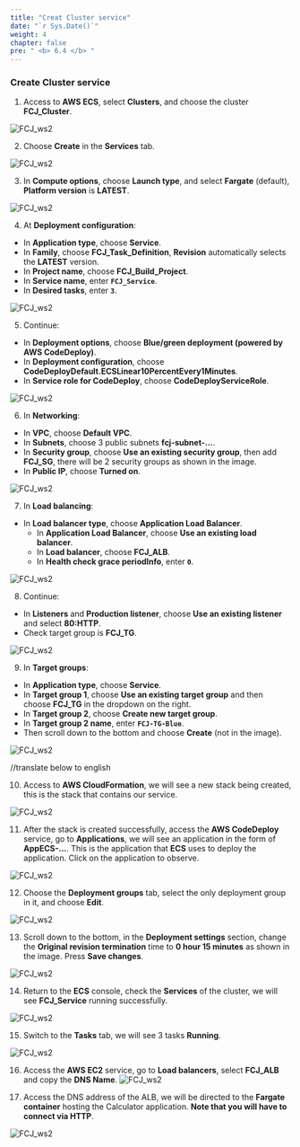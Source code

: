 ```yaml
---
title: "Creat Cluster service"
date: "`r Sys.Date()`"
weight: 4
chapter: false
pre: " <b> 6.4 </b> "
---
```


### Create Cluster service

1. Access to **AWS ECS**, select **Clusters**, and choose the cluster **FCJ_Cluster**.

![FCJ_ws2](/images/6.codedeploy/10.png)

2. Choose **Create** in the **Services** tab.

![FCJ_ws2](/images/6.codedeploy/11.png)

3. In **Compute options**, choose **Launch type**, and select **Fargate** (default), **Platform version** is **LATEST**.

![FCJ_ws2](/images/6.codedeploy/12.png)

4. At **Deployment configuration**:

- In **Application type**, choose **Service**.
- In **Family**, choose **FCJ_Task_Definition**, **Revision** automatically selects the **LATEST** version.
- In **Project name**, choose **FCJ_Build_Project**.
- In **Service name**, enter **`FCJ_Service`**.
- In **Desired tasks**, enter **`3`**.

![FCJ_ws2](/images/6.codedeploy/13.png)

5. Continue:

- In **Deployment options**, choose **Blue/green deployment (powered by AWS CodeDeploy)**.
- In **Deployment configuration**, choose **CodeDeployDefault.ECSLinear10PercentEvery1Minutes**.
- In **Service role for CodeDeploy**, choose **CodeDeployServiceRole**.

![FCJ_ws2](/images/6.codedeploy/14.png)

6. In **Networking**:

- In **VPC**, choose **Default VPC**.
- In **Subnets**, choose 3 public subnets **fcj-subnet-...**.
- In **Security group**, choose **Use an existing security group**, then add **FCJ_SG**, there will be 2 security groups as shown in the image.
- In **Public IP**, choose **Turned on**.

![FCJ_ws2](/images/6.codedeploy/15.png)

7. In **Load balancing**:

- In **Load balancer type**, choose **Application Load Balancer**.
  - In **Application Load Balancer**, choose **Use an existing load balancer**.
  - In **Load balancer**, choose **FCJ_ALB**.
  - In **Health check grace periodInfo**, enter **`0`**.

![FCJ_ws2](/images/6.codedeploy/16.png)

8. Continue:

- In **Listeners** and  **Production listener**, choose **Use an existing listener** and select **80:HTTP**.
- Check target group is **FCJ_TG**.

![FCJ_ws2](/images/6.codedeploy/17.png)

9. In **Target groups**:

- In **Application type**, choose **Service**.
- In **Target group 1**, choose **Use an existing target group** and then choose **FCJ_TG** in the dropdown on the right.
- In **Target group 2**, choose **Create new target group**.
- In **Target group 2 name**, enter **`FCJ-TG-Blue`**.
- Then scroll down to the bottom and choose **Create** (not in the image).

![FCJ_ws2](/images/6.codedeploy/18.png)

//translate below to english

10. Access to **AWS CloudFormation**, we will see a new stack being created, this is the stack that contains our service.

![FCJ_ws2](/images/6.codedeploy/19.png)

11.  After the stack is created successfully, access the **AWS CodeDeploy** service, go to **Applications**, we will see an application in the form of **AppECS-...**. This is the application that **ECS** uses to deploy the application. Click on the application to observe.

![FCJ_ws2](/images/6.codedeploy/19_1.png)

12.  Choose the **Deployment groups** tab, select the only deployment group in it, and choose **Edit**.

![FCJ_ws2](/images/6.codedeploy/19_2.png)

13.  Scroll down to the bottom, in the **Deployment settings** section, change the **Original revision termination** time to **0 hour 15 minutes** as shown in the image. Press **Save changes**.

![FCJ_ws2](/images/6.codedeploy/19_3.png)

14.  Return to the **ECS** console, check the **Services** of the cluster, we will see **FCJ_Service** running successfully.

![FCJ_ws2](/images/6.codedeploy/20.png)

15.  Switch to the **Tasks** tab, we will see 3 tasks **Running**.

![FCJ_ws2](/images/6.codedeploy/21.png)

16.  Access the **AWS EC2** service, go to **Load balancers**, select **FCJ_ALB** and copy the **DNS Name**.
![FCJ_ws2](/images/6.codedeploy/22.png)

17. Access the DNS address of the ALB, we will be directed to the **Fargate container** hosting the Calculator application. **Note that you will have to connect via HTTP**.

![FCJ_ws2](/images/6.codedeploy/23.png)
